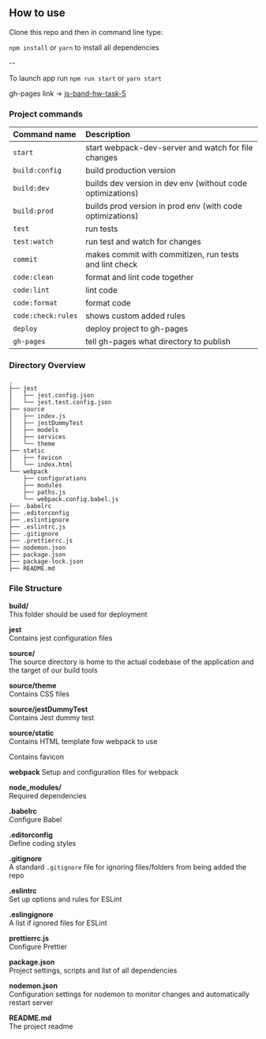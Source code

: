 ## How to use

Clone this repo and then in command line type:

`npm install` or `yarn`  to  install all dependencies

--

To launch app run `npm run start` or `yarn start` 


gh-pages link → [js-band-hw-task-5](https://nazarenkodima.github.io/js-band-hw-task-5)


### Project commands
Command name       | Description                                                      
:------------------|:----------------------------------
`start`            | start webpack-dev-server and watch for file changes          |
`build:config`     | build production version
`build:dev`        | builds dev version in dev env  (without code optimizations)
`build:prod`       | builds prod version in prod env (with code optimizations)
`test`             | run tests
`test:watch`       | run test and watch for changes
`commit`           | makes commit with commitizen, run tests and lint check
`code:clean`       | format and lint code together
`code:lint`        | lint code
`code:format`      | format code
`code:check:rules` | shows custom added rules
`deploy`           | deploy project to gh-pages
`gh-pages`         | tell gh-pages what directory to publish



### Directory Overview
```
.
├── jest
│   ├── jest.config.json
│   └── jest.test.config.json
├── source                    
│   ├── index.js
│   ├── jestDummyTest
│   ├── models
│   ├── services
│   └── theme
├── static
│   ├── favicon
│   └── index.html
└── webpack
    ├── configurations
    ├── modules
    ├── paths.js
    └── webpack.config.babel.js
├── .babelrc
├── .editorconfig
├── .eslintignore
├── .eslintrc.js
├── .gitignore 
├── .prettierrc.js
├── nodemon.json
├── package.json
├── package-lock.json
├── README.md
```

### File Structure

**build/**  
This folder should be used for deployment

**jest**  
Contains jest configuration files

**source/**  
The source directory is home to the actual codebase of the application and the target of our build tools

**source/theme**  
Contains CSS files

**source/jestDummyTest**  
Contains Jest dummy test

**source/static**  
Contains HTML template fow webpack to use 

Contains favicon

**webpack**
Setup and configuration files for webpack 

**node_modules/**  
Required dependencies

**.babelrc**  
Configure Babel

**.editorconfig**  
Define coding styles

**.gitignore**  
A standard `.gitignore` file for ignoring files/folders from being added the repo

**.eslintrc**  
Set up options and rules for ESLint

**.eslingignore**  
A list if ignored files for ESLint

**prettierrc.js**  
Configure Prettier

**package.json**  
Project settings, scripts and list of all dependencies

**nodemon.json**  
Configuration settings for nodemon to monitor changes and automatically restart server

**README.md**  
The project readme
